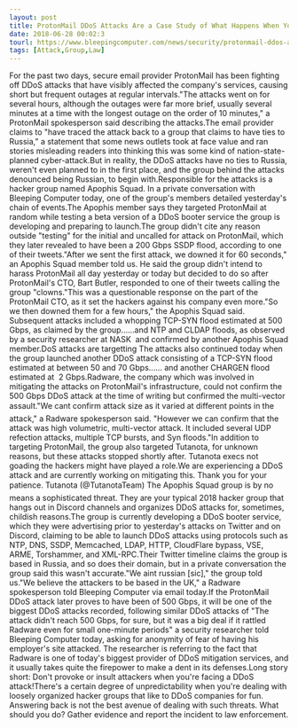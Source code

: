 ```yaml
---
layout: post
title: ProtonMail DDoS Attacks Are a Case Study of What Happens When You Mock Attackers
date: 2018-06-28 00:02:3
tourl: https://www.bleepingcomputer.com/news/security/protonmail-ddos-attacks-are-a-case-study-of-what-happens-when-you-mock-attackers/
tags: [Attack,Group,Law]
---
```

For the past two days, secure email provider ProtonMail has been fighting off DDoS attacks that have visibly affected the company's services, causing short but frequent outages at regular intervals."The attacks went on for several hours, although the outages were far more brief, usually several minutes at a time with the longest outage on the order of 10 minutes," a ProtonMail spokesperson said describing the attacks.The email provider claims to "have traced the attack back to a group that claims to have ties to Russia," a statement that some news outlets took at face value and ran stories misleading readers into thinking this was some kind of nation-state-planned cyber-attack.But in reality, the DDoS attacks have no ties to Russia, weren't even planned to in the first place, and the group behind the attacks denounced being Russian, to begin with.Responsible for the attacks is a hacker group named Apophis Squad. In a private conversation with Bleeping Computer today, one of the group's members detailed yesterday's chain of events.The Apophis member says they targeted ProtonMail at random while testing a beta version of a DDoS booter service the group is developing and preparing to launch.The group didn't cite any reason outside "testing" for the initial and uncalled for attack on ProtonMail, which they later revealed to have been a 200 Gbps SSDP flood, according to one of their tweets."After we sent the first attack, we downed it for 60 seconds," an Apophis Squad member told us. He said the group didn't intend to harass ProtonMail all day yesterday or today but decided to do so after ProtonMail's CTO, Bart Butler, responded to one of their tweets calling the group "clowns."This was a questionable response on the part of the ProtonMail CTO, as it set the hackers against his company even more."So we then downed them for a few hours," the Apophis Squad said. Subsequent attacks included a whopping TCP-SYN flood estimated at 500 Gbps, as claimed by the group......and NTP and CLDAP floods, as observed by a security researcher at NASK  and confirmed by another Apophis Squad member.DoS attacks are targetting The attacks also continued today when the group launched another DDoS attack consisting of a TCP-SYN flood estimated at between 50 and 70 Gbps...... and another CHARGEN flood estimated at  2 Gbps.Radware, the company which was involved in mitigating the attacks on ProtonMail's infrastructure, could not confirm the 500 Gbps DDoS attack at the time of writing but confirmed the multi-vector assault."We cant confirm attack size as it varied at different points in the attack," a Radware spokesperson said. "However we can confirm that the attack was high volumetric, multi-vector attack. It included several UDP refection attacks, multiple TCP bursts, and Syn floods."In addition to targeting ProtonMail, the group also targeted Tutanota, for unknown reasons, but these attacks stopped shortly after. Tutanota execs not goading the hackers might have played a role.We are experiencing a DDoS attack and are currently working on mitigating this. Thank you for your patience. Tutanota (@TutanotaTeam) The Apophis Squad group is by no means a sophisticated threat. They are your typical 2018 hacker group that hangs out in Discord channels and organizes DDoS attacks for, sometimes, childish reasons.The group is currently developing a DDoS booter service, which they were advertising prior to yesterday's attacks on Twitter and on Discord, claiming to be able to launch DDoS attacks using protocols such as NTP, DNS, SSDP, Memcached, LDAP, HTTP, CloudFlare bypass, VSE, ARME, Torshammer, and XML-RPC.Their Twitter timeline claims the group is based in Russia, and so does their domain, but in a private conversation the group said this wasn't accurate."We aint russian [sic]," the group told us."We believe the attackers to be based in the UK," a Radware spokesperson told Bleeping Computer via email today.If the ProtonMail DDoS attack later proves to have been of 500 Gbps, it will be one of the biggest DDoS attacks recorded, following similar DDoS attacks of "The attack didn't reach 500 Gbps, for sure, but it was a big deal if it rattled Radware even for small one-minute periods" a security researcher told Bleeping Computer today, asking for anonymity of fear of having his employer's site attacked. The researcher is referring to the fact that Radware is one of today's biggest provider of DDoS mitigation services, and it usually takes quite the firepower to make a dent in its defenses.Long story short: Don't provoke or insult attackers when you're facing a DDoS attack!There's a certain degree of unpredictability when you're dealing with loosely organized hacker groups that like to DDoS companies for fun. Answering back is not the best avenue of dealing with such threats. What should you do? Gather evidence and report the incident to law enforcement.
